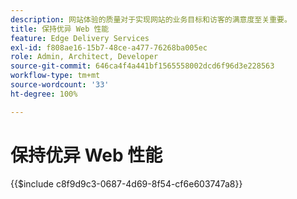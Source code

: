 ```yaml
---
description: 网站体验的质量对于实现网站的业务目标和访客的满意度至关重要。
title: 保持优异 Web 性能
feature: Edge Delivery Services
exl-id: f808ae16-15b7-48ce-a477-76268ba005ec
role: Admin, Architect, Developer
source-git-commit: 646ca4f4a441bf1565558002dcd6f96d3e228563
workflow-type: tm+mt
source-wordcount: '33'
ht-degree: 100%

---
```


# 保持优异 Web 性能

{{$include c8f9d9c3-0687-4d69-8f54-cf6e603747a8}}
